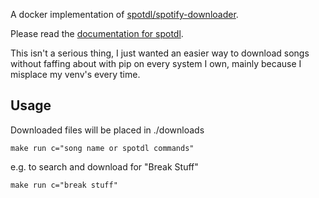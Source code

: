 A docker implementation of [spotdl/spotify-downloader](https://github.com/spotDL/spotify-downloader).

Please read the [documentation for spotdl](https://spotdl.readthedocs.io/en/latest/).

This isn't a serious thing, I just wanted an easier way to download songs without faffing about with pip on every system I own, mainly because I misplace my venv's every time.

## Usage
Downloaded files will be placed in ./downloads

```shell
make run c="song name or spotdl commands"
```

e.g. to search and download for "Break Stuff"
```shell
make run c="break stuff"
```
